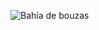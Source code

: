 ![Bahía de bouzas](https://https://raw.githubusercontent.com/pepeceb/adam-blog/main/assets/img/IMG-20210728-WA0047.jpg)
